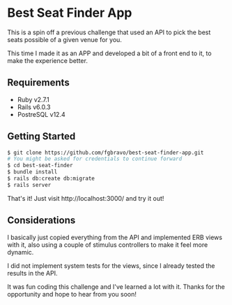 # Best Seat Finder App

This is a spin off a previous challenge that used an API to pick the best seats possible of a given venue for you.

This time I made it as an APP and developed a bit of a front end to it, to make the experience better.

## Requirements

- Ruby v2.7.1
- Rails v6.0.3
- PostreSQL v12.4

## Getting Started

```sh
$ git clone https://github.com/fgbravo/best-seat-finder-app.git
# You might be asked for credentials to continue forward
$ cd best-seat-finder
$ bundle install
$ rails db:create db:migrate
$ rails server
```

That's it! Just visit http://localhost:3000/ and try it out!

## Considerations

I basically just copied everything from the API and implemented ERB views with it, also using a couple of stimulus controllers to make it feel more dynamic.

I did not implement system tests for the views, since I already tested the results in the API.

It was fun coding this challenge and I've learned a lot with it. Thanks for the opportunity and hope to hear from you soon!
